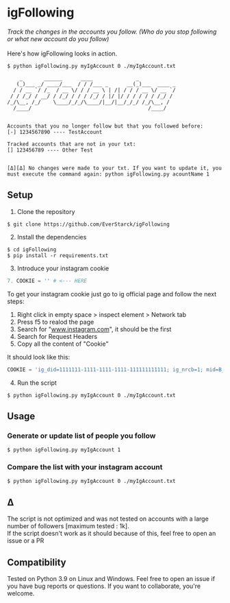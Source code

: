 # igFollowing
_Track the changes in the accounts you follow. (Who do you stop following or what new account do you follow)_
<br />
<br />
Here's how igFollowing looks in action.

```
$ python igFollowing.py myIgAccount 0 ./myIgAccount.txt

    _       ______      ____              _
   (_)___ _/ ____/___  / / /___ _      __(_)___  ____ _
  / / __ `/ /_  / __ \/ / / __ \ | /| / / / __ \/ __ `/
 / / /_/ / __/ / /_/ / / / /_/ / |/ |/ / / / / / /_/ /
/_/\__, /_/    \____/_/_/\____/|__/|__/_/_/ /_/\__, /
  /____/                                      /____/


Accounts that you no longer follow but that you followed before:
[-] 1234567890 ---- TestAccount

Tracked accounts that are not in your txt:
[] 123456789 ---- Other Test


[Δ][Δ] No changes were made to your txt. If you want to update it, you must execute the command again: python igFollowing.py acountName 1
```

## Setup

1) Clone the repository

```
$ git clone https://github.com/EverStarck/igFollowing
```

2) Install the dependencies

```
$ cd igFollowing
$ pip install -r requirements.txt
```

3) Introduce your instagram cookie

```python
7. COOKIE = '' # <--- HERE
```
To get your instagram cookie just go to ig official page and follow the next steps: <br/>
1. Right click in empty space > inspect element > Network tab
2. Press f5 to realod the page
3. Search for "www.instagram.com", it should be the first
4. Search for Request Headers
5. Copy all the content of "Cookie"

It should look like this:
```py
COOKIE = 'ig_did=1111111-1111-1111-1111-111111111111; ig_nrcb=1; mid=B_BBBBBBBBBBBBB-BBBBBBBBBBBB; fbm_11111111111111=base_domain=.instagram.com; datr=AAAAAAAAAAAAAAAAAAAAAAAAAAA; ds_user_id=11111111111; csrftoken=AAAAAAAAAAAAAAAAAAAAAAAAAAAAAA; sessionid=111111111111111111111111; shbid="11111\1111111111111\11111111111:111111111111111111111111111111111111111111111111111111111111111"; shbts="111111111\1111111111\111111111111:11111111111111111111111111111111111111111111111111111111111111"; rur="AAA\111111111111\11111111111:1111111111111111111111111111111111111111111111111111"' # <--- HERE
```

4) Run the script

```
$ python igFollowing.py myIgAccount 0 ./myIgAccount.txt
```

## Usage

### Generate or update list of people you follow
```
$ python igFollowing.py myIgAccount 1
```

### Compare the list with your instagram account
```
$ python igFollowing.py myIgAccount 0 ./myIgAccount.txt
```

## Δ
The script is not optimized and was not tested on accounts with a large number of followers [maximum tested : 1k]. <br/>
If the script doesn't work as it should because of this, feel free to open an issue or a PR


## Compatibility

Tested on Python 3.9 on Linux and Windows. Feel free to open an issue if you have bug reports or questions. If you want to collaborate, you're welcome.

